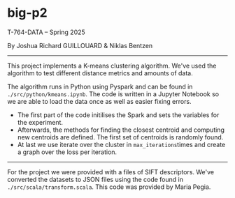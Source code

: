 # big-p2

T-764-DATA – Spring 2025

By Joshua Richard GUILLOUARD & Niklas Bentzen

---

This project implements a K-means clustering algorithm. We've used the algorithm to test different distance metrics and amounts of data.

The algorithm runs in Python using Pyspark and can be found in `./src/python/kmeans.ipynb`. The code is written in a Jupyter Notebook so we are able to load the data once as well as easier fixing errors. 
- The first part of the code initilises the Spark and sets the variables for the experiment. 
- Afterwards, the methods for finding the closest centroid and computing new centroids are defined. The first set of centroids is randomly found.
- At last we use iterate over the cluster in `max_iterations`times and create a graph over the loss per iteration.

---

For the project we were provided with a files of SIFT descriptors. We've converted the datasets to JSON files using the code found in `./src/scala/transform.scala`. This code was provided by Maria Pegia.